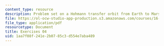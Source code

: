```yaml
---
content_type: resource
description: Problem set on a Hohmann transfer orbit from Earth to Mars.
file: https://ol-ocw-studio-app-production.s3.amazonaws.com/courses/16-346-astrodynamics-fall-2008/1aa7f08f241e2b0785c3d554e7aba489_ex_04.pdf
file_type: application/pdf
resourcetype: Document
title: Exercises 04
uid: 1aa7f08f-241e-2b07-85c3-d554e7aba489
---
```

